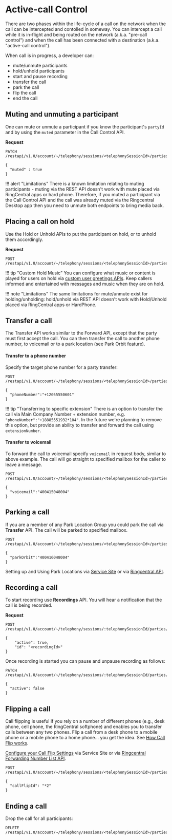 # Active-call Control

There are two phases within the life-cycle of a call on the network when the call can be intercepted and contolled in someway. You can intercept a call while it is in-flight and being routed on the network (a.k.a. "pre-call control") and when the call has been connected with a destination (a.k.a. "active-call control").

When call is in progress, a developer can:

* mute/unmute participants
* hold/unhold participants
* start and pause recording
* transfer the call
* park the call
* flip the call
* end the call

## Muting and unmuting a participant

One can mute or unmute a participant if you know the participant's `partyId` and by using the `muted` parameter in the Call Control API.

**Request**

```http
PATCH /restapi/v1.0/account/~/telephony/sessions/<telephonySessionId>/parties/<partyId>

{
  "muted" : true
}
```

!!! alert "Limitations"
    There is a known limitation relating to muting participants - muting via the REST API doesn't work with mute placed via RingCentral apps or hard phone. Therefore, if you muted a participant via the Call Control API and the call was already muted via the Ringcentral Desktop app then you need to unmute both endpoints to bring media back.

## Placing a call on hold

Use the Hold or Unhold APIs to put the participant on hold, or to unhold them accordingly. 

**Request**

```http
POST /restapi/v1.0/account/~/telephony/sessions/<telephonySessionId>/parties/<partyId>/hold
```

!!! tip "Custom Hold Music"
    You can configure what music or content is played for users on hold via [custom user greetings APIs](https://developers.ringcentral.com/api-reference/Rule-Management/createCustomUserGreeting). Keep callers informed and entertained with messages and music when they are on hold.

!!! note "Limitations"
    The same limitations for mute/unmute exist for holding/unholding: hold/unhold via REST API doesn't work with Hold/Unhold placed via RingCentral apps or HardPhone.

## Transfer a call

The Transfer API works similar to the Forward API, except that the party must first accept the call. You can then transfer the call to another phone number, to voicemail or to a park location (see Park Orbit feature).

#### Transfer to a phone number

Specify the target phone number for a party transfer:

```
POST /restapi/v1.0/account/~/telephony/sessions/<telephonySessionId>/parties/<partyId>/transfer

{
  "phoneNumber":"+12055550601"
}
```

!!! tip "Transferring to specific extension"
    There is an option to transfer the call via Main Company Number + extension number, e.g. `"phoneNumber":"+18885551932*104"`. In the future we're planning to remove this option, but provide an ability to transfer and forward the call using `extensionNumber`.

#### Transfer to voicemail

To forward the call to voicemail specify `voicemail` in request body, similar to above example. The call will go straight to specified mailbox for the caller to leave a message.

```http
POST /restapi/v1.0/account/~/telephony/sessions/<telephonySessionId>/parties/<partyId>/transfer

{
  "voicemail":"400415048004"
}
```

## Parking a call

If you are a member of any Park Location Group you could park the call via **Transfer** API. The call will be parked to specified mailbox.

```http
POST /restapi/v1.0/account/~/telephony/sessions/<telephonySessionId>/parties/<partyId>/transfer

{
  "parkOrbit":"400416048004"
}
```

Setting up and Using Park Locations via [Service Site](https://support.ringcentral.com/s/article/8355) or via [Ringcentral API](https://developers.ringcentral.com/api-docs/latest/index.html#!#RefParkLocationUsers.html).

## Recording a call

To start recording use **Recordings** API. You will hear a notification that the call is being recorded.

**Request**

```http
POST /restapi/v1.0/account/~/telephony/sessions/:telephonySessionId/parties/:partyId/recordings

{
    "active": true,
    "id": "<recordingId>"
}
```

Once recording is started you can pause and unpause recording as follows:

```
PATCH /restapi/v1.0/account/~/telephony/sessions/:telephonySessionId/parties/:partyId/recordings/:recordingId

{
  "active": false
}
```

## Flipping a call 

Call flipping is useful if you rely on a number of different phones (e.g., desk phone, cell phone, the RingCentral softphone) and enables you to transfer calls between any two phones. Flip a call from a desk phone to a mobile phone or a mobile phone to a home phone... you get the idea. See [How Call Flip works](https://www.ringcentral.com/office/features/call-flip/overview.html).

[Configure your Call Flip Settings](https://support.ringcentral.com/s/article/Calling-Features-How-to-use-Call-Flip-for-instant-call-forwarding) via Service Site or via [Ringcentral Forwarding Number List API](https://developers.ringcentral.com/api-docs/latest/index.html#!#RefExtensionForwardingNumbers.html).

```
POST /restapi/v1.0/account/~/telephony/sessions/<telephonySessionId>/parties/<partyId>/flip

{
  "callFlipId": "*2"
}
```

## Ending a call

Drop the call for all participants:

```
DELETE /restapi/v1.0/account/~/telephony/sessions/<telephonySessionId>/parties/<partyId>
```
